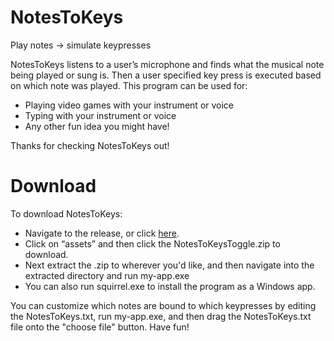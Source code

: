 # NotesToKeys
Play notes -> simulate keypresses

NotesToKeys listens to a user’s microphone and finds what the musical note being played or sung is. Then a user specified key press is executed based on which note was played. 
This program can be used for:
- Playing video games with your instrument or voice
- Typing with your instrument or voice
- Any other fun idea you might have!

Thanks for checking NotesToKeys out! 


# Download
To download NotesToKeys:
- Navigate to the release, or click [here](https://github.com/wawesomeNOGUI/NotesToKeys/releases/tag/1.0). 
- Click on “assets” and then click the NotesToKeysToggle.zip to download. 
- Next extract the .zip to wherever you'd like, and then navigate into the extracted directory and run my-app.exe
- You can also run squirrel.exe to install the program as a Windows app.

You can customize which notes are bound to which keypresses by editing the NotesToKeys.txt, run my-app.exe, and then drag the NotesToKeys.txt file onto the "choose file" button.
Have fun!
